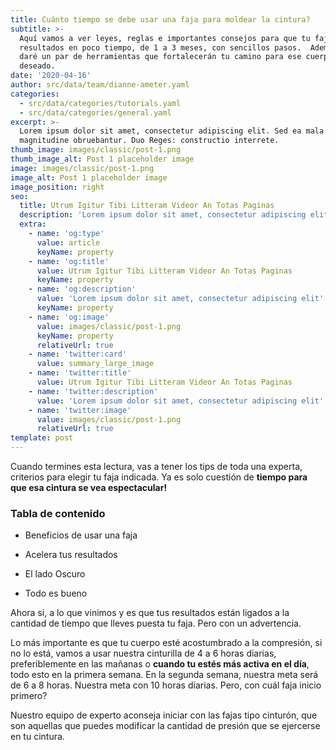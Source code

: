 ```yaml
---
title: Cuánto tiempo se debe usar una faja para moldear la cintura?
subtitle: >-
  Aquí vamos a ver leyes, reglas e importantes consejos para que tu faja muestre
  resultados en poco tiempo, de 1 a 3 meses, con sencillos pasos.  Además te
  daré un par de herramientas que fortalecerán tu camino para ese cuerpo
  deseado.
date: '2020-04-16'
author: src/data/team/dianne-ameter.yaml
categories:
  - src/data/categories/tutorials.yaml
  - src/data/categories/general.yaml
excerpt: >-
  Lorem ipsum dolor sit amet, consectetur adipiscing elit. Sed ea mala virtuti
  magnitudine obruebantur. Duo Reges: constructio interrete.
thumb_image: images/classic/post-1.png
thumb_image_alt: Post 1 placeholder image
image: images/classic/post-1.png
image_alt: Post 1 placeholder image
image_position: right
seo:
  title: Utrum Igitur Tibi Litteram Videor An Totas Paginas
  description: 'Lorem ipsum dolor sit amet, consectetur adipiscing elit'
  extra:
    - name: 'og:type'
      value: article
      keyName: property
    - name: 'og:title'
      value: Utrum Igitur Tibi Litteram Videor An Totas Paginas
      keyName: property
    - name: 'og:description'
      value: 'Lorem ipsum dolor sit amet, consectetur adipiscing elit'
      keyName: property
    - name: 'og:image'
      value: images/classic/post-1.png
      keyName: property
      relativeUrl: true
    - name: 'twitter:card'
      value: summary_large_image
    - name: 'twitter:title'
      value: Utrum Igitur Tibi Litteram Videor An Totas Paginas
    - name: 'twitter:description'
      value: 'Lorem ipsum dolor sit amet, consectetur adipiscing elit'
    - name: 'twitter:image'
      value: images/classic/post-1.png
      relativeUrl: true
template: post
---
```

Cuando termines esta lectura, vas a tener los tips de toda una experta, criterios para elegir tu faja indicada. Ya es solo cuestión de **tiempo para que esa cintura se vea espectacular!**

### Tabla de contenido

*   Beneficios de usar una faja

*   Acelera tus resultados

*   El lado Oscuro

*   Todo es bueno


Ahora si, a lo que vinimos y es que tus resultados están ligados a la cantidad de tiempo que lleves puesta tu faja. Pero con un advertencia. 

Lo más importante es que tu cuerpo esté acostumbrado a la compresión, si no lo está, vamos a usar nuestra cinturilla de 4 a 6 horas diarias, preferiblemente en las mañanas o **cuando tu estés más activa en el día**, todo esto en la primera semana. En la segunda semana, nuestra meta será de 6 a 8 horas. Nuestra meta con 10 horas diarias. Pero, con cuál faja inicio primero?

Nuestro equipo de experto aconseja iniciar con las fajas tipo cinturón, que son aquellas que puedes modificar la cantidad de presión que se ejercerse en tu cintura.
